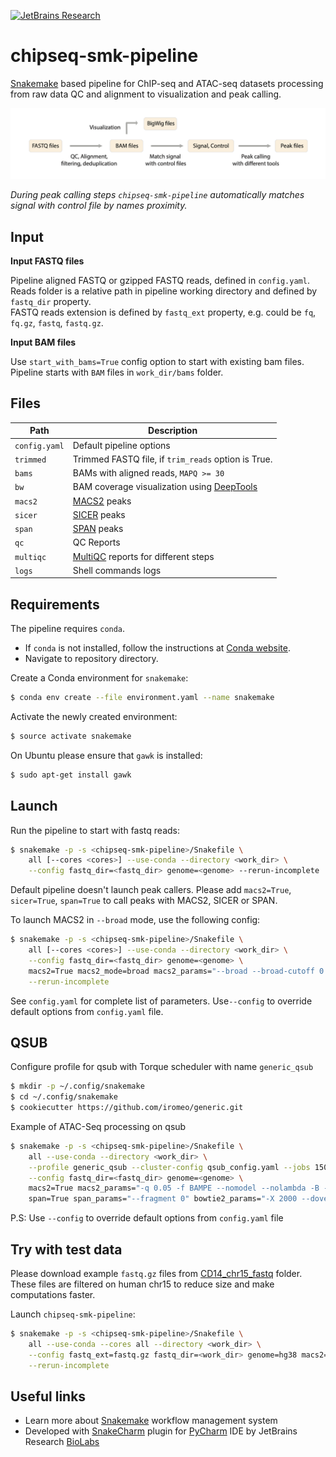 [![JetBrains Research](https://jb.gg/badges/research.svg)](https://confluence.jetbrains.com/display/ALL/JetBrains+on+GitHub)

# chipseq-smk-pipeline

[Snakemake](https://snakemake.readthedocs.io/en/stable/) based pipeline for ChIP-seq and ATAC-seq datasets processing
from raw data QC and alignment to visualization and peak calling.

![Scheme](pipeline.png?raw=true "Pipeline")

*During peak calling steps `chipseq-smk-pipeline` automatically matches signal with control file by names proximity.*


Input
-----
**Input FASTQ files**

Pipeline aligned FASTQ or gzipped FASTQ reads, defined in `config.yaml`.<br>
Reads folder is a relative path in pipeline working directory and defined by `fastq_dir` property.<br>
FASTQ reads extension is defined by `fastq_ext` property, e.g. could be `fq`, `fq.gz`, `fastq`, `fastq.gz`.


**Input BAM files**

Use `start_with_bams=True` config option to start with existing bam files.<br>
Pipeline starts with `BAM` files in `work_dir/bams` folder.


Files
-----

| Path          | Description                                                                          |
|---------------|--------------------------------------------------------------------------------------|
| `config.yaml` | Default pipeline options                                                             |
| `trimmed`     | Trimmed FASTQ file, if `trim_reads` option is True.                                  |
| `bams`        | BAMs with aligned reads, `MAPQ >= 30`                                                |
| `bw`          | BAM coverage visualization using [DeepTools](https://doi.org/10.1093/nar/gku365)     |
| `macs2`       | [MACS2](https://doi.org/10.1186/gb-2008-9-9-r137) peaks                              |
| `sicer`       | [SICER](https://doi.org/10.1093/bioinformatics/btp340) peaks                         |
| `span`        | [SPAN](https://doi.org/10.1093/bioinformatics/btab376) peaks                         |
| `qc`          | QC Reports                                                                           |
| `multiqc`     | [MultiQC](https://doi.org/10.1093/bioinformatics/btw354) reports for different steps |
| `logs`        | Shell commands logs                                                                  |

Requirements
------------
The pipeline requires `conda`.

* If `conda` is not installed,
  follow the instructions at
  [Conda website](https://conda.io/projects/conda/en/latest/user-guide/install/index.html).
* Navigate to repository directory.

Create a Conda environment for `snakemake`:

```bash
$ conda env create --file environment.yaml --name snakemake
```

Activate the newly created environment:

```bash
$ source activate snakemake
```

On Ubuntu please ensure that `gawk` is installed:

```bash
$ sudo apt-get install gawk
```

Launch
------

Run the pipeline to start with fastq reads:

```bash
$ snakemake -p -s <chipseq-smk-pipeline>/Snakefile \
    all [--cores <cores>] --use-conda --directory <work_dir> \
    --config fastq_dir=<fastq_dir> genome=<genome> --rerun-incomplete
```

Default pipeline doesn't launch peak callers. 
Please add `macs2=True`, `sicer=True`, `span=True` to call peaks with MACS2, SICER or SPAN. 

To launch MACS2 in `--broad` mode, use the following config:

```bash
$ snakemake -p -s <chipseq-smk-pipeline>/Snakefile \
    all [--cores <cores>] --use-conda --directory <work_dir> \
    --config fastq_dir=<fastq_dir> genome=<genome> \
    macs2=True macs2_mode=broad macs2_params="--broad --broad-cutoff 0.1" macs2_suffix=broad0.1 \
    --rerun-incomplete
```

See `config.yaml` for complete list of parameters. Use`--config` to override default options from `config.yaml` file.

QSUB
----

Configure profile for qsub with Torque scheduler with name `generic_qsub`

```bash
$ mkdir -p ~/.config/snakemake
$ cd ~/.config/snakemake
$ cookiecutter https://github.com/iromeo/generic.git
```

Example of ATAC-Seq processing on qsub

```bash
$ snakemake -p -s <chipseq-smk-pipeline>/Snakefile \
    all --use-conda --directory <work_dir> \
    --profile generic_qsub --cluster-config qsub_config.yaml --jobs 150 \
    --config fastq_dir=<fastq_dir> genome=<genome> \
    macs2=True macs2_params="-q 0.05 -f BAMPE --nomodel --nolambda -B --call-summits" \
    span=True span_params="--fragment 0" bowtie2_params="-X 2000 --dovetail"  --rerun-incomplete
```

P.S: Use `--config` to override default options from `config.yaml` file

Try with test data
------------------

Please download example `fastq.gz` files
from [CD14_chr15_fastq](https://artyomovlab.wustl.edu/publications/supp_materials/4Oleg/CD14_chr15_fastq/) folder.<br>
These files are filtered on human chr15 to reduce size and make computations faster.

Launch `chipseq-smk-pipeline`:

```bash
$ snakemake -p -s <chipseq-smk-pipeline>/Snakefile \
    all --use-conda --cores all --directory <work_dir> \
    --config fastq_ext=fastq.gz fastq_dir=<work_dir> genome=hg38 macs2=True sicer=True span=True \
    --rerun-incomplete
```

Useful links
------------
* Learn more about [Snakemake](https://snakemake.readthedocs.io/en/stable/) workflow management system
* Developed with [SnakeCharm](https://plugins.jetbrains.com/plugin/11947-snakecharm) plugin
  for [PyCharm](https://www.jetbrains.com/pycharm/) IDE by JetBrains Research [BioLabs](https://research.jetbrains.org/groups/biolabs)

